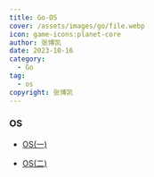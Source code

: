 ```yaml
---
title: Go-OS
cover: /assets/images/go/file.webp
icon: game-icons:planet-core
author: 张博凯
date: 2023-10-16
category:
  - Go
tag:
  - os
copyright: 张博凯
---
```


### OS
- [OS(一)](https://mp.weixin.qq.com/s?__biz=MzU5MjA3MzMzMA==&mid=2247484619&idx=1&sn=a55c97fdaa54cac7750472e4cb745bd5&chksm=fe2403d6c9538ac087a7180813247bd362e46dcbbc66dfb63b155dc4f16e64c79c9e23632fd4#rd)

- [OS(二)](https://mp.weixin.qq.com/s?__biz=MzU5MjA3MzMzMA==&mid=2247484657&idx=1&sn=8bcb552aa9e224ef533333d1cfb808f3&chksm=fe2403ecc9538afa111f2f5fa030d78c677b2320fcc9adcf5ba73b970499aec91924d4746cfe#rd)